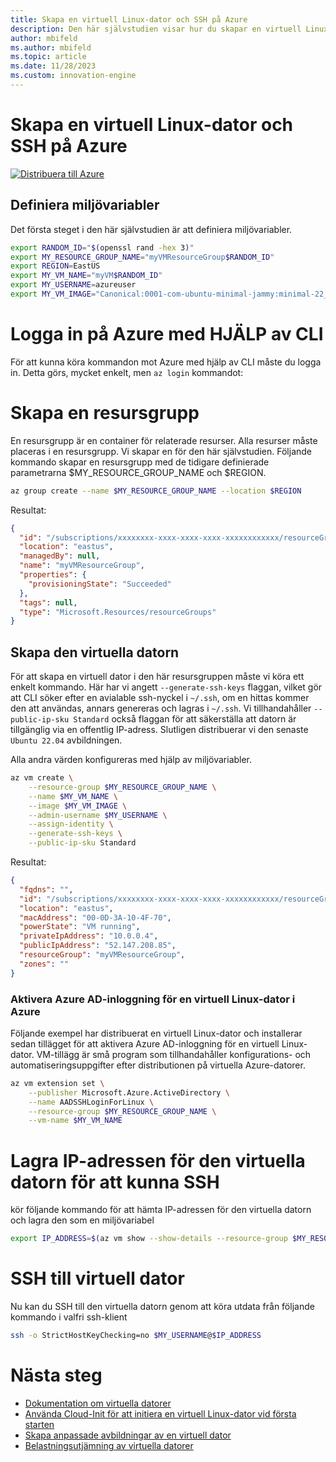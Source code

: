 ```yaml
---
title: Skapa en virtuell Linux-dator och SSH på Azure
description: Den här självstudien visar hur du skapar en virtuell Linux-dator och SSH på Azure.
author: mbifeld
ms.author: mbifeld
ms.topic: article
ms.date: 11/28/2023
ms.custom: innovation-engine
---
```


# Skapa en virtuell Linux-dator och SSH på Azure

[![Distribuera till Azure](https://aka.ms/deploytoazurebutton)](https://go.microsoft.com/fwlink/?linkid=2262692)


## Definiera miljövariabler

Det första steget i den här självstudien är att definiera miljövariabler.

```bash
export RANDOM_ID="$(openssl rand -hex 3)"
export MY_RESOURCE_GROUP_NAME="myVMResourceGroup$RANDOM_ID"
export REGION=EastUS
export MY_VM_NAME="myVM$RANDOM_ID"
export MY_USERNAME=azureuser
export MY_VM_IMAGE="Canonical:0001-com-ubuntu-minimal-jammy:minimal-22_04-lts-gen2:latest"
```

# Logga in på Azure med HJÄLP av CLI

För att kunna köra kommandon mot Azure med hjälp av CLI måste du logga in. Detta görs, mycket enkelt, men `az login` kommandot:

# Skapa en resursgrupp

En resursgrupp är en container för relaterade resurser. Alla resurser måste placeras i en resursgrupp. Vi skapar en för den här självstudien. Följande kommando skapar en resursgrupp med de tidigare definierade parametrarna $MY_RESOURCE_GROUP_NAME och $REGION.

```bash
az group create --name $MY_RESOURCE_GROUP_NAME --location $REGION
```

Resultat:

<!-- expected_similarity=0.3 -->
```json   
{
  "id": "/subscriptions/xxxxxxxx-xxxx-xxxx-xxxx-xxxxxxxxxxxx/resourceGroups/myVMResourceGroup",
  "location": "eastus",
  "managedBy": null,
  "name": "myVMResourceGroup",
  "properties": {
    "provisioningState": "Succeeded"
  },
  "tags": null,
  "type": "Microsoft.Resources/resourceGroups"
}
```

## Skapa den virtuella datorn

För att skapa en virtuell dator i den här resursgruppen måste vi köra ett enkelt kommando. Här har vi angett `--generate-ssh-keys` flaggan, vilket gör att CLI söker efter en avialable ssh-nyckel i `~/.ssh`, om en hittas kommer den att användas, annars genereras och lagras i `~/.ssh`. Vi tillhandahåller `--public-ip-sku Standard` också flaggan för att säkerställa att datorn är tillgänglig via en offentlig IP-adress. Slutligen distribuerar vi den senaste `Ubuntu 22.04` avbildningen. 

Alla andra värden konfigureras med hjälp av miljövariabler.

```bash
az vm create \
    --resource-group $MY_RESOURCE_GROUP_NAME \
    --name $MY_VM_NAME \
    --image $MY_VM_IMAGE \
    --admin-username $MY_USERNAME \
    --assign-identity \
    --generate-ssh-keys \
    --public-ip-sku Standard
```

Resultat:

<!-- expected_similarity=0.3 -->
```json
{
  "fqdns": "",
  "id": "/subscriptions/xxxxxxxx-xxxx-xxxx-xxxx-xxxxxxxxxxxx/resourceGroups/myVMResourceGroup/providers/Microsoft.Compute/virtualMachines/myVM",
  "location": "eastus",
  "macAddress": "00-0D-3A-10-4F-70",
  "powerState": "VM running",
  "privateIpAddress": "10.0.0.4",
  "publicIpAddress": "52.147.208.85",
  "resourceGroup": "myVMResourceGroup",
  "zones": ""
}
```

### Aktivera Azure AD-inloggning för en virtuell Linux-dator i Azure

Följande exempel har distribuerat en virtuell Linux-dator och installerar sedan tillägget för att aktivera Azure AD-inloggning för en virtuell Linux-dator. VM-tillägg är små program som tillhandahåller konfigurations- och automatiseringsuppgifter efter distributionen på virtuella Azure-datorer.

```bash
az vm extension set \
    --publisher Microsoft.Azure.ActiveDirectory \
    --name AADSSHLoginForLinux \
    --resource-group $MY_RESOURCE_GROUP_NAME \
    --vm-name $MY_VM_NAME
```

# Lagra IP-adressen för den virtuella datorn för att kunna SSH
kör följande kommando för att hämta IP-adressen för den virtuella datorn och lagra den som en miljövariabel

```bash
export IP_ADDRESS=$(az vm show --show-details --resource-group $MY_RESOURCE_GROUP_NAME --name $MY_VM_NAME --query publicIps --output tsv)
```

# SSH till virtuell dator

<!--## Export the SSH configuration for use with SSH clients that support OpenSSH & SSH into the VM.
Login to Azure Linux VMs with Azure AD supports exporting the OpenSSH certificate and configuration. That means you can use any SSH clients that support OpenSSH-based certificates to sign in through Azure AD. The following example exports the configuration for all IP addresses assigned to the VM:-->

<!--
```bash
yes | az ssh config --file ~/.ssh/config --name $MY_VM_NAME --resource-group $MY_RESOURCE_GROUP_NAME
```
-->

Nu kan du SSH till den virtuella datorn genom att köra utdata från följande kommando i valfri ssh-klient

```bash
ssh -o StrictHostKeyChecking=no $MY_USERNAME@$IP_ADDRESS
```

# Nästa steg

* [Dokumentation om virtuella datorer](https://learn.microsoft.com/azure/virtual-machines/)
* [Använda Cloud-Init för att initiera en virtuell Linux-dator vid första starten](https://learn.microsoft.com/azure/virtual-machines/linux/tutorial-automate-vm-deployment)
* [Skapa anpassade avbildningar av en virtuell dator](https://learn.microsoft.com/azure/virtual-machines/linux/tutorial-custom-images)
* [Belastningsutjämning av virtuella datorer](https://learn.microsoft.com/azure/load-balancer/quickstart-load-balancer-standard-public-cli)
